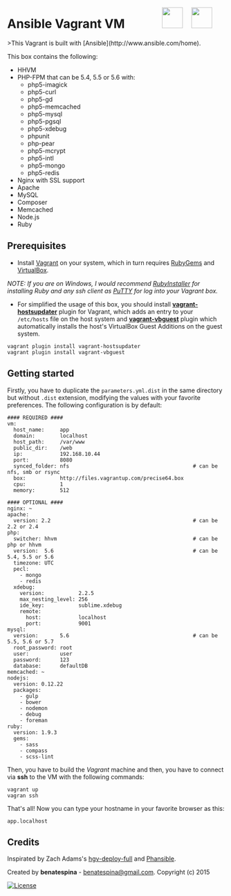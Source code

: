 <h1>
    Ansible Vagrant VM
    &nbsp;&nbsp;&nbsp;&nbsp;&nbsp;&nbsp;&nbsp;&nbsp;&nbsp;&nbsp;&nbsp;
    <a href="url"><img src="http://upload.wikimedia.org/wikipedia/commons/8/87/Vagrant.png" height="48"></a>
    &nbsp;
    <a href="url"><img src="http://cdn2.hubspot.net/hub/330046/file-764918166-png/Official_Logos/ansible_circleA_black_small.png?t=1425489360760" height="48"></a>
</h1>
>This Vagrant is built with [Ansible](http://www.ansible.com/home).

This box contains the following:
* HHVM
* PHP-FPM that can be 5.4, 5.5 or 5.6 with:
    - php5-imagick
    - php5-curl
    - php5-gd
    - php5-memcached
    - php5-mysql
    - php5-pgsql
    - php5-xdebug
    - phpunit
    - php-pear
    - php5-mcrypt
    - php5-intl
    - php5-mongo
    - php5-redis
* Nginx with SSL support
* Apache
* MySQL
* Composer
* Memcached
* Node.js
* Ruby

Prerequisites
-------------
* Install [Vagrant](http://docs.vagrantup.com/v2/installation/index.html) on your system, which in turn requires [RubyGems](https://rubygems.org/pages/download) and [VirtualBox](https://www.virtualbox.org/wiki/Downloads).

*NOTE: If you are on Windows, I would recommend [RubyInstaller](http://rubyinstaller.org/) for installing Ruby and any ssh client as [PuTTY](http://www.chiark.greenend.org.uk/~sgtatham/putty/download.html) for log into your Vagrant box.*

* For simplified the usage of this box, you should install **[vagrant-hostsupdater](https://github.com/cogitatio/vagrant-hostsupdater)** plugin for Vagrant, which adds an entry to your `/etc/hosts` file on the host system and **[vagrant-vbguest](https://github.com/dotless-de/vagrant-vbguest)** plugin which automatically installs the host's VirtualBox Guest Additions on the guest system.
```
vagrant plugin install vagrant-hostsupdater
vagrant plugin install vagrant-vbguest
```
    

Getting started
---------------

Firstly, you have to duplicate the `parameters.yml.dist` in the same directory but without `.dist`
extension, modifying the values with your favorite preferences. The following configuration is by default:

```
#### REQUIRED ####
vm:
  host_name:     app
  domain:        localhost
  host_path:     /var/www
  public_dir:    /web
  ip:            192.168.10.44
  port:          8080
  synced_folder: nfs                                        # can be nfs, smb or rsync
  box:           http://files.vagrantup.com/precise64.box
  cpu:           1
  memory:        512

#### OPTIONAL ####
nginx: ~
apache:
  version: 2.2                                              # can be 2.2 or 2.4
php:
  switcher: hhvm                                            # can be php or hhvm
  version:  5.6                                             # can be 5.4, 5.5 or 5.6
  timezone: UTC
  pecl:
    - mongo
    - redis
  xdebug:
    version:           2.2.5
    max_nesting_level: 256
    ide_key:           sublime.xdebug
    remote:
      host:            localhost
      port:            9001
mysql:
  version:       5.6                                        # can be 5.5, 5.6 or 5.7
  root_password: root
  user:          user
  password:      123
  database:      defaultDB
memcached: ~
nodejs:
  version: 0.12.22
  packages:
    - gulp
    - bower
    - nodemon
    - debug
    - foreman
ruby:
  version: 1.9.3
  gems:
    - sass
    - compass
    - scss-lint
```

Then, you have to build the *Vagrant* machine and then, you have to connect via **ssh** to the VM with the following commands:

    vagrant up
    vagran ssh

That's all! Now you can type your hostname in your favorite browser as this:

    app.localhost

    
Credits
-------
Inspirated by Zach Adams's [hgv-deploy-full](https://github.com/zach-adams/hgv-deploy-full) and [Phansible](http://phansible.com/).

Created by **benatespina** - [benatespina@gmail.com](mailto:benatespina@gmail.com).
Copyright (c) 2015

[![License](http://img.shields.io/:license-mit-yellowgreen.svg)](https://github.com/benatespina/ansible-vagrant/blob/master/LICENSE)
